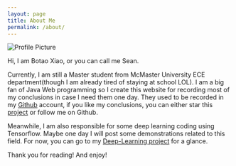 ```yaml
---
layout: page
title: About Me
permalink: /about/
---
```


<img src="{{ site.baseurl }}/assets/index.png" title="Profile Picture" class="profile">

Hi, I am Botao Xiao, or you can call me Sean.

Currently, I am still a Master student from McMaster University ECE department(though I am already tired of staying at school LOL). I am a big fan of Java Web programming so I create this website for recording most of my conclusions in case I need them one day. They used to be recorded in my [Github](https://github.com/Seanforfun) account, if you like my conclusions, you can either star this [project](https://github.com/Seanforfun/Seanforfun.github.io) or follow me on Github.

Meanwhile, I am also responsible for some deep learning coding using Tensorflow. Maybe one day I will post some demonstrations related to this field. For now, you can go to my [Deep-Learning project](https://github.com/Seanforfun/Deep-Learning) for a glance.

Thank you for reading! And enjoy!